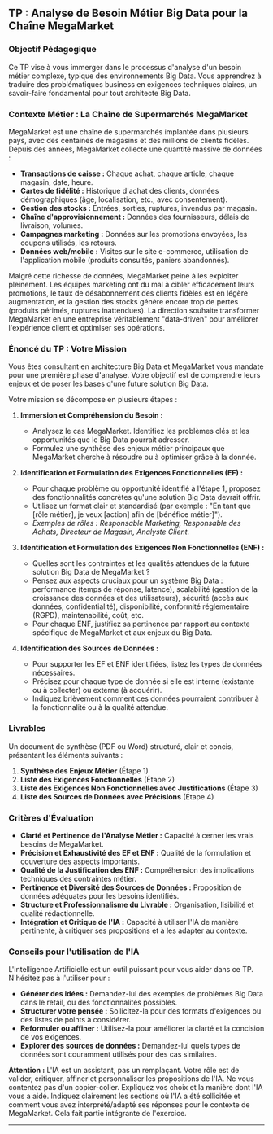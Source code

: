 
## TP : Analyse de Besoin Métier Big Data pour la Chaîne MegaMarket

### Objectif Pédagogique

Ce TP vise à vous immerger dans le processus d'analyse d'un besoin métier complexe, typique des environnements Big Data. Vous apprendrez à traduire des problématiques business en exigences techniques claires, un savoir-faire fondamental pour tout architecte Big Data.

### Contexte Métier : La Chaîne de Supermarchés MegaMarket

MegaMarket est une chaîne de supermarchés implantée dans plusieurs pays, avec des centaines de magasins et des millions de clients fidèles. Depuis des années, MegaMarket collecte une quantité massive de données :

*   **Transactions de caisse :** Chaque achat, chaque article, chaque magasin, date, heure.
*   **Cartes de fidélité :** Historique d'achat des clients, données démographiques (âge, localisation, etc., avec consentement).
*   **Gestion des stocks :** Entrées, sorties, ruptures, invendus par magasin.
*   **Chaîne d'approvisionnement :** Données des fournisseurs, délais de livraison, volumes.
*   **Campagnes marketing :** Données sur les promotions envoyées, les coupons utilisés, les retours.
*   **Données web/mobile :** Visites sur le site e-commerce, utilisation de l'application mobile (produits consultés, paniers abandonnés).

Malgré cette richesse de données, MegaMarket peine à les exploiter pleinement. Les équipes marketing ont du mal à cibler efficacement leurs promotions, le taux de désabonnement des clients fidèles est en légère augmentation, et la gestion des stocks génère encore trop de pertes (produits périmés, ruptures inattendues). La direction souhaite transformer MegaMarket en une entreprise véritablement "data-driven" pour améliorer l'expérience client et optimiser ses opérations.

### Énoncé du TP : Votre Mission

Vous êtes consultant en architecture Big Data et MegaMarket vous mandate pour une première phase d'analyse. Votre objectif est de comprendre leurs enjeux et de poser les bases d'une future solution Big Data.

Votre mission se décompose en plusieurs étapes :

1.  **Immersion et Compréhension du Besoin :**
    *   Analysez le cas MegaMarket. Identifiez les problèmes clés et les opportunités que le Big Data pourrait adresser.
    *   Formulez une synthèse des enjeux métier principaux que MegaMarket cherche à résoudre ou à optimiser grâce à la donnée.

2.  **Identification et Formulation des Exigences Fonctionnelles (EF) :**
    *   Pour chaque problème ou opportunité identifié à l'étape 1, proposez des fonctionnalités concrètes qu'une solution Big Data devrait offrir.
    *   Utilisez un format clair et standardisé (par exemple : "En tant que [rôle métier], je veux [action] afin de [bénéfice métier]").
    *   *Exemples de rôles : Responsable Marketing, Responsable des Achats, Directeur de Magasin, Analyste Client.*

3.  **Identification et Formulation des Exigences Non Fonctionnelles (ENF) :**
    *   Quelles sont les contraintes et les qualités attendues de la future solution Big Data de MegaMarket ?
    *   Pensez aux aspects cruciaux pour un système Big Data : performance (temps de réponse, latence), scalabilité (gestion de la croissance des données et des utilisateurs), sécurité (accès aux données, confidentialité), disponibilité, conformité réglementaire (RGPD), maintenabilité, coût, etc.
    *   Pour chaque ENF, justifiez sa pertinence par rapport au contexte spécifique de MegaMarket et aux enjeux du Big Data.

4.  **Identification des Sources de Données :**
    *   Pour supporter les EF et ENF identifiées, listez les types de données nécessaires.
    *   Précisez pour chaque type de donnée si elle est interne (existante ou à collecter) ou externe (à acquérir).
    *   Indiquez brièvement comment ces données pourraient contribuer à la fonctionnalité ou à la qualité attendue.

### Livrables

Un document de synthèse (PDF ou Word) structuré, clair et concis, présentant les éléments suivants :

1.  **Synthèse des Enjeux Métier** (Étape 1)
2.  **Liste des Exigences Fonctionnelles** (Étape 2)
3.  **Liste des Exigences Non Fonctionnelles avec Justifications** (Étape 3)
4.  **Liste des Sources de Données avec Précisions** (Étape 4)

### Critères d'Évaluation

*   **Clarté et Pertinence de l'Analyse Métier :** Capacité à cerner les vrais besoins de MegaMarket.
*   **Précision et Exhaustivité des EF et ENF :** Qualité de la formulation et couverture des aspects importants.
*   **Qualité de la Justification des ENF :** Compréhension des implications techniques des contraintes métier.
*   **Pertinence et Diversité des Sources de Données :** Proposition de données adéquates pour les besoins identifiés.
*   **Structure et Professionnalisme du Livrable :** Organisation, lisibilité et qualité rédactionnelle.
*   **Intégration et Critique de l'IA :** Capacité à utiliser l'IA de manière pertinente, à critiquer ses propositions et à les adapter au contexte.

### Conseils pour l'utilisation de l'IA

L'Intelligence Artificielle est un outil puissant pour vous aider dans ce TP. N'hésitez pas à l'utiliser pour :

*   **Générer des idées :** Demandez-lui des exemples de problèmes Big Data dans le retail, ou des fonctionnalités possibles.
*   **Structurer votre pensée :** Sollicitez-la pour des formats d'exigences ou des listes de points à considérer.
*   **Reformuler ou affiner :** Utilisez-la pour améliorer la clarté et la concision de vos exigences.
*   **Explorer des sources de données :** Demandez-lui quels types de données sont couramment utilisés pour des cas similaires.

**Attention :** L'IA est un assistant, pas un remplaçant. Votre rôle est de valider, critiquer, affiner et personnaliser les propositions de l'IA. Ne vous contentez pas d'un copier-coller. Expliquez vos choix et la manière dont l'IA vous a aidé. Indiquez clairement les sections où l'IA a été sollicitée et comment vous avez interprété/adapté ses réponses pour le contexte de MegaMarket. Cela fait partie intégrante de l'exercice.

---
